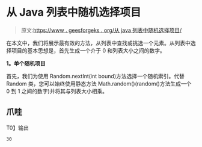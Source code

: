 # 从 Java 列表中随机选择项目

> 原文:[https://www . geesforgeks . org/从 java 列表中随机选择项目/](https://www.geeksforgeeks.org/randomly-select-items-from-a-list-in-java/)

在本文中，我们将展示最有效的方法，从列表中查找或挑选一个元素。从列表中选择项目的基本思想是，首先生成一个介于 0 和列表大小之间的数字。

**1。单个随机项目**

首先，我们为使用 Random.nextInt(int bound)方法选择一个随机索引。代替 Random 类，您可以始终使用静态方法 Math.random()(random()方法生成一个 0 到 1 之间的数字)并将其与列表大小相乘。

## 爪哇

T0】输出

```
30
```